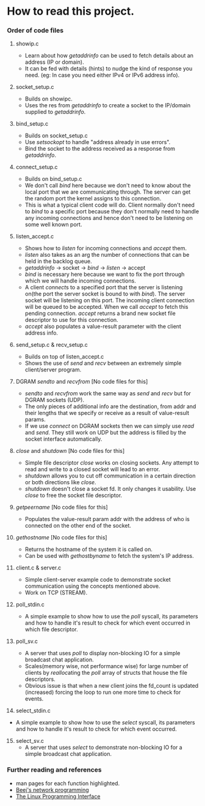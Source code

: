 # How to read this project.

### Order of code files
1. showip.c
    - Learn about how *getaddrinfo* can be used to fetch details about an address (IP or domain).
    - It can be fed with details (hints) to nudge the kind of response you need. (eg: In case you need either IPv4 or IPv6 address info).

2. socket_setup.c
    - Builds on showipc.
    - Uses the res from *getaddrinfo* to create a socket to the IP/domain supplied to *getaddrinfo*.

3. bind_setup.c
    - Builds on socket_setup.c
    - Use *setsockopt* to handle "address already in use errors".
    - Bind the socket to the address received as a response from *getaddrinfo*.

4. connect_setup.c
    - Builds on bind_setup.c
    - We don't call *bind* here because we don't need to know about the local port that we are communicating through. The server can get the random port the kernel assigns to this connection.
    - This is what a typical client code will do. Client normally don't need to *bind* to a specific port because they don't normally need to handle any incoming connections and hence don't need to be listening on some well known port. 

5. listen_accept.c
    - Shows how to *listen* for incoming connections and *accept* them.
    - *listen* also takes as an arg the number of connections that can be held in the backlog queue.
    - *getaddrinfo* -> socket -> *bind* -> *listen* -> accept
    - *bind* is necessary here because we want to fix the port through which we will handle incoming connections.
    - A client *connect*s to a specified port that the server is listening on(the port the server socket is bound to with *bind*). The server socket will be listening on this port. The incoming client connection will be queued to be accepted. When we call *accept* to fetch this pending connection. *accept* returns a brand new socket file descriptor to use for this connection. 
    - *accept* also populates a value-result parameter with the client address info.

6. send_setup.c & recv_setup.c
    - Builds on top of listen_accept.c
    - Shows the use of *send* and *recv* between an extremely simple client/server program.

7. DGRAM *sendto* and *recvfrom* [No code files for this]
    - *sendto* and *recvfrom* work the same way as *send* and *recv* but for DGRAM sockets (UDP). 
    - The only pieces of additional info are the destination, from addr and their lengths that we specify or receive as a result of value-result params.
    - If we use *connect* on DGRAM sockets then we can simply use *read* and *send*. They still work on UDP but the address is filled by the socket interface automatically.  

8. *close* and *shutdown* [No code files for this]
    - Simple file descriptor *close* works on closing sockets. Any attempt to read and write to a closed socket will lead to an error.
    - *shutdown* allows you to cut off communication in a certain direction or both directions like *close*.
    - *shutdown* doesn't close a socket fd. It only changes it usability. Use *close* to free the socket file descriptor.

9. *getpeername* [No code files for this]
    - Populates the value-result param addr with the address of who is connected on the other end of the socket.

10. *gethostname* [No code files for this]
    - Returns the hostname of the system it is called on.
    - Can be used with *gethostbyname* to fetch the system's IP address.

11. client.c & server.c
    - Simple client-server example code to demonstrate socket communication using the concepts mentioned above.
    - Work on TCP (STREAM).

12. poll_stdin.c
    - A simple example to show how to use the *poll* syscall, its parameters and how to handle it's result to check for which event occurred in which file descriptor.

13. poll_sv.c
    - A server that uses *poll* to display non-blocking IO for a simple broadcast chat application.
    - Scales(memory wise, not performance wise) for large number of clients by *realloc*ating the *poll* array of structs that house the file descriptors.
    - Obvious issue is that when a new client joins the fd_count is updated (increased) forcing the loop to run one more time to check for events.  

14. select_stdin.c
   - A simple example to show how to use the *select* syscall, its parameters and how to handle it's result to check for which event occurred.

15. select_sv.c
    - A server that uses *select* to demonstrate non-blocking IO for a simple broadcast chat application.

### Further reading and references
- man pages for each function highlighted.
- [Beej's network programming](http://beej.us/guide/bgnet/html/)
- [The Linux Programming Interface](https://man7.org/tlpi/)